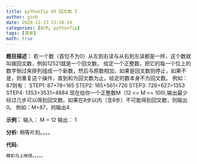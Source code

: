 ```yaml
---
title: pythonTip 69 回文数 I
author: gznb
date: 2020-12-13 13:20:24
categories: [ACM, pythonTip]
tags: [简单]
math: true
---
```


**题目描述：**
若一个数（首位不为0）从左到右读与从右到左读都是一样，这个数就叫做回文数，例如12521就是一个回文数。
给定一个正整数，把它的每一个位上的数字倒过来排列组成一个新数，然后与原数相加，如果是回文数则停止，如果不是，则重复这个操作，直到和为回文数为止。给定的数本身不为回文数。
例如：87则有：
STEP1: 87+78=165
STEP2: 165+561=726
STEP3: 726+627=1353
STEP4: 1353+3531=4884
现在给你一个正整数M（12 <= M <= 100),输出最少经过几步可以得到回文数。如果在8步以内（含8步）不可能得到回文数，则输出0。
例如：M=87，则输出4.

**示例：**
输入：
M = 12
输出：
1


**分析:**
稍等片刻。。。。

**代码:**
```python
精彩马上继续。。。。。
```
